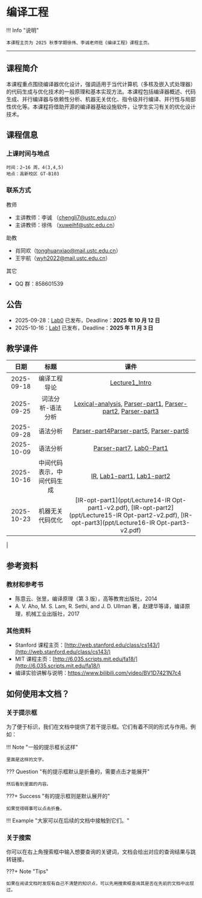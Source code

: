 # 编译工程

!!! Info "说明"

    本课程主页为 2025 秋季学期徐伟、李诚老师班《编译工程》课程主页。

<hr class="hr-my" data-content="(●′∀｀●) 我是分隔线 (●′∀｀●)">

## 课程简介

本课程重点围绕编译器优化设计，强调适用于当代计算机（多核及嵌入式处理器）的代码生成与优化技术的一般原理和基本实现方法。本课程包括编译器概述、代码生成、并行编译器与依赖性分析、机器无关优化、指令级并行编译、并行性与局部性优化等。本课程将借助开源的编译器基础设施软件，让学生实习有关的优化设计技术。

## 课程信息

### 上课时间与地点

    时间：2~16 周，4(3,4,5)
    地点：高新校区 GT-B103

### 联系方式

教师

- 主讲教师：李诚 （<chengli7@ustc.edu.cn>）
- 主讲教师：徐伟 （<xuweihf@ustc.edu.cn>）

助教

- 肖同欢（<tonghuanxiao@mail.ustc.edu.cn>）
- 王宇航（<wyh2022@mail.ustc.edu.cn>）

其它
- QQ 群：858601539
## 公告

- 2025-09-28：[Lab0](lab0/index.md) 已发布，Deadline：**2025 年 10 月 12 日**
- 2025-10-16：[Lab1](lab1/index.md) 已发布，Deadline：**2025 年 11 月 3 日**

## 教学课件

|     日期     |   标题   |                                                                                                 课件                                                                                                 |
|:----------:|:------:|:--------------------------------------------------------------------------------------------------------------------------------------------------------------------------------------------------:|
| 2025-09-18 | 编译工程导论 |                                                                              [Lecture1_Intro](ppt/Lecture1-Intro.pdf)                                                                              |
| 2025-09-25 |                            词法分析-语法分析                            | [Lexical-analysis](ppt/Lecture2-Lexical-analysis.pdf), [Parser-part1](ppt/Lecture3-Parser-part1.pdf), [Parser-part2](ppt/Lecture4-Parser-part2.pdf), [Parser-part3](ppt/Lecture5-Parser-part3.pdf) |
| 2025-09-28 |                            语法分析                             |                             [Parser-part4](ppt/Lecture6-Parser-part4.pdf)[Parser-part5](ppt/Lecture7-Parser-part5.pdf), [Parser-part6](ppt/Lecture8-Parser-part6.pdf)                              |
| 2025-10-09 |                            语法分析                             |                                                     [Parser-part7](ppt/Lecture10-Parser-part7.pdf), [Lab0-Part1](ppt/Lecture11-lab1-part1.pdf)                                                     |
| 2025-10-16 |                   中间代码表示，中间代码生成                    |                                          [IR](ppt/Lecture12-IR.pdf), [Lab1-part1](ppt/Lecture13-lab-part1.pdf), [Lab1-part2](ppt/Lecture13-lab-part2.pdf)                                          | 
| 2025-10-23 |                          机器无关代码优化                           |                      [IR-opt-part1](ppt/Lecture14-IR Opt-part1-v2.pdf), [IR-opt-part2](ppt/Lecture15-IR Opt-part2-v2.pdf), [IR-opt-part3](ppt/Lecture16-IR Opt-part3-v2.pdf)                       |
<!--
| 2025-04-10 |                  实验-IR自动生成 & 运行时环境                   |               [Lab2-part1](ppt/Lecture19-lab-part1.pdf), [Lab2-part2](ppt/Lecture19-lab-part2.pdf), [Runtime-part1](ppt/Lecture20-Runtime-part1.pdf), [Runtime-part2](ppt/Lecture20-Runtime-part2.pdf), [Runtime-part3](ppt/Lecture20-Runtime-part3.pdf)               |
| 2025-04-17 |                    机器无关代码优化&龙芯汇编                    |                                                                                           [IR-opt-part1](ppt/Lecture21-IR-opt-part1.pdf), [LA-asm](ppt/Lecture21-LA-asm.pdf)                                                                                           |
| 2025-04-24 |                        机器无关代码优化                         |                                                     [IR-opt-part1](ppt/Lecture24-IR%20Opt-part1-v2.pdf), [IR-opt-part2](ppt/Lecture25-IR%20Opt-part2-v2.pdf), [IR-opt-part3](ppt/Lecture26-IR%20Opt-part3-v2.pdf)                                                      |
| 2025-05-08 |                        机器无关代码优化                         |                                                                                                      [IR-opt-part4](ppt/Lecture27-IR%20Opt-part4-Mem2Reg.pdf), [IR-opt-part5](ppt/Lecture28-IR%20Opt-part5-v2.pdf)                                                                                                      |
| 2025-05-29 |                                     后端代码生成与优化   | [CodeSel](ppt/Lecture29-CodeSel.pdf), [RegAlloc-part1](ppt/Lecture30-RegAlloc-part1.pdf), [RegAlloc-part2](ppt/Lecture31-RegAlloc-part2.pdf), [phi](ppt/Lecture32-phi函数接合.pdf) |
| 2024-10-16 |     语法制导翻译 - 语法制导翻译方案 & L 属性定义的翻译方案      |                                                                           [Translation-part2](ppt/Lecture12-Translation-part2.pdf), [Translation-part3](ppt/Lecture13-Translation-part3.pdf)                                                                           |
| 2024-10-21 |               语法制导翻译 - L 属性定义的翻译方案               |                                                                                                        [Translation-part4](ppt/Lecture14-Translation-part4.pdf)                                                                                                        |
| 2024-10-23 |      中间代码翻译 - 简单语句翻译 & 控制流与布尔表达式翻译       |                                                                   [IR-Translation-part1](ppt/Lecture15-IR%20Translation-part1.pdf), [IR-Translation-part2](ppt/Lecture16-IR%20Translation-part2.pdf)                                                                   |
| 2024-10-28 |             中间代码翻译 - 布尔表达式 & 控制流语句              |                                                                   [IR-Translation-part3](ppt/Lecture17-IR%20Translation-part3.pdf), [IR-Translation-part4](ppt/Lecture18-IR%20Translation-part4.pdf)                                                                   |
| 2024-10-30 |               中间代码翻译 - 类型表达式及自动构造               |                                                                                                    [IR-Translation-part5](ppt/Lecture19-IR%20Translation-part5.pdf)                                                                                                    |
| 2024-11-04 |          中间代码翻译 - 类型表达式 & 符号表与声明语句           |                                                                                                    [IR-Translation-part6](ppt/Lecture20-IR%20Translation-part6.pdf)                                                                                                    |
| 2024-11-06 |         中间代码翻译 - 数组寻址 & 运行时管理 - 存储组织         |                                                                           [IR-Translation-part7](ppt/Lecture21-IR%20Translation-part7.pdf), [Runtime-part1](ppt/Lecture22-Runtime-part1.pdf)                                                                           |
| 2024-11-11 |                      运行时管理 - 栈式分配                      |                                                                                   [Runtime-part2](ppt/Lecture23-Runtime-part2.pdf), [Runtime-part3](ppt/Lecture24-Runtime-part3.pdf)                                                                                   |
| 2024-11-13 |                     代码生成 - 简单机器模型                     |                                                                                                            [CodeGen-part1](ppt/Lecture25-CodeGen-part1.pdf)                                                                                                            |
| 2024-11-18 |                 机器无关代码优化 - 常见优化方法                 |                                                                                                            [IR Opt-part1](ppt/Lecture26-IR%20Opt-part1.pdf)                                                                                                            |
| 2024-11-20 |             机器无关代码优化 - 数据流与到达定值分析             |                                                                                                            [IR Opt-part2](ppt/Lecture27-IR%20Opt-part2.pdf)                                                                                                            |
| 2024-11-25 | 机器无关代码优化 - 可用表达式分析 & 活跃变量分析 & 基本块内优化 |                                                          [IR Opt-part3](ppt/Lecture28-IR%20Opt-part3.pdf), [IR Opt-part4](ppt/Lecture29-IR%20Opt-part4.pdf), [IR Opt-part5](ppt/Lecture30-IR%20Opt-part5.pdf)                                                          |
| 2024-11-27 |                    流图中的循环 & 寄存器分配                    |                                                                                              [Loop](ppt/Lecture31-Loop-part1.pdf), [Register](ppt/Lecture32-Register.pdf)                                                                                              | -->                                                                                                                |

<!--| 2024-11-29 |                          面向目标机器的代码优化                           |                                                                              [part1](https://rec.ustc.edu.cn/share/d6169380-9045-11ee-8a37-87201671ab8d)                                                                              |
| 2024-12-04 |                               guest lecture                               |                                                                                                               无 slides                                                                                                               |
| 2024-12-06 |                               guest lecture                               |                                                                                                               无 slides                                                                                                               |
| 2024-12-13 |                                  复习课                                   |                                                                             [slides](https://rec.ustc.edu.cn/share/3a4ffcf0-995a-11ee-9fdc-a7ee4ffd604e)                                                                              | -->

## 参考资料

### 教材和参考书

- <div id='textbook'></div> 陈意云、张昱，编译原理（第 3 版），高等教育出版社，2014
- A. V. Aho, M. S. Lam, R. Sethi, and J. D. Ullman 著，赵建华等译，编译原理，机械工业出版社，2017

### 其他资料

- Stanford 课程主页：[http://web.stanford.edu/class/cs143/](http://web.stanford.edu/class/cs143/)
- MIT 课程主页：[http://6.035.scripts.mit.edu/fa18/](http://6.035.scripts.mit.edu/fa18/)
- 编译实验讲解与说明：<https://www.bilibili.com/video/BV1D7421N7c4> 

## 如何使用本文档？

### 关于提示框

为了便于标识，我们在文档中提供了若干提示框。它们有着不同的形式与作用。例如：

!!! Note "一般的提示框长这样"

    里面是这样的文字。

??? Question "有的提示框默认是折叠的，需要点击才能展开"

    然后看到里面的内容。

???+ Success "有的提示框则是默认展开的"

    如果觉得碍事可以点击折叠。

!!! Example "大家可以在后续的文档中接触到它们。"

### 关于搜索

你可以在右上角搜索框中输入想要查询的关键词，文档会给出对应的查询结果与跳转链接。

???+ Note "Tips"

    如果在阅读文档时发现有自己不清楚的知识点，可以先用搜索框查询其是否在先前的文档中出现过。

<!-- <hr class="hr-my" data-content="(●′∀｀●) 我是分隔线 (●′∀｀●)">


???+ Bug "评论系统"

    由于主页上的评论系统映射可能出现问题，以防万一，我们在这里进行一些补充。

    除了上面介绍的内容，本学期的实验文档我们还额外添加了评论系统。大家可以在各个界面下方找到类似的评论栏，登录自己的 GitHub 账号即可发表相应的评论。

    <strong>怎么使用？</strong>

    评论系统的输入采用 Markdown 格式。如果你之前没有用过 Markdown，可以简单地将其当做普通文本（txt）格式，直接输入文字并点击评论即可。如果你对 Markdown 语法有所了解，可以使用 **加粗**、 *斜体* 、句内的 `code block` 等特殊格式，以及相应的标题结构。

    除了留下自己的疑问，大家也可以解答其他同学的疑问。这是一个相互交流、相互合作的平台。我们鼓励合理范围内的讨论与思考~

    <strong>其他方式</strong>

    评论系统实际上是抓取了[这个仓库](https://github.com/USTC-Compiler-2024/Compiler-Comments)下讨论区的内容，所有的评论也会发布在这里。大家可以访问上面的仓库进行阅读。

    如果你没有或者无法登录 GitHub 账号也没关系。除了文档下方的评论系统，在课程群中大家也可以提出自己的问题，我们将统一进行解答。

    欢迎大家在评论系统里畅所欲言！ -->